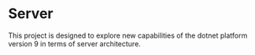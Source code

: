 # Server

This project is designed to explore new capabilities of the dotnet platform version 9 in terms of server architecture.